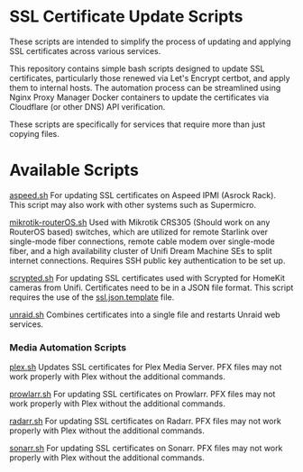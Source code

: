 # SSL Certificate Update Scripts


These scripts are intended to simplify the process of updating and applying SSL certificates across various services. 


This repository contains simple bash scripts designed to update SSL certificates, particularly those renewed via Let's Encrypt certbot, and apply them to internal hosts. The automation process can be streamlined using Nginx Proxy Manager Docker containers to update the certificates via Cloudflare (or other DNS) API verification.

These scripts are specifically for services that require more than just copying files.



# Available Scripts

[aspeed.sh](aspeed.sh)
For updating SSL certificates on Aspeed IPMI (Asrock Rack). This script may also work with other systems such as Supermicro.

[mikrotik-routerOS.sh](mikrotik-routerOS.sh)
Used with Mikrotik CRS305 (Should work on any RouterOS based) switches, which are utilized for remote Starlink over single-mode fiber connections, remote cable modem over single-mode fiber, and a high availability cluster of Unifi Dream Machine SEs to split internet connections. Requires SSH public key authentication to be set up.

[scrypted.sh](scrypted.sh)
For updating SSL certificates used with Scrypted for HomeKit cameras from Unifi. Certificates need to be in a JSON file format. This script requires the use of the [ssl.json.template](ssl.json.template) file.

[unraid.sh](unraid.sh)
Combines certificates into a single file and restarts Unraid web services.



### Media Automation Scripts

[plex.sh](plex.sh)
Updates SSL certificates for Plex Media Server. PFX files may not work properly with Plex without the additional commands.

[prowlarr.sh](prowlarr.sh)
For updating SSL certificates on Prowlarr. PFX files may not work properly with Plex without the additional commands.

[radarr.sh](radarr.sh)
For updating SSL certificates on Radarr. PFX files may not work properly with Plex without the additional commands.

[sonarr.sh](sonarr.sh)
For updating SSL certificates on Sonarr. PFX files may not work properly with Plex without the additional commands.
